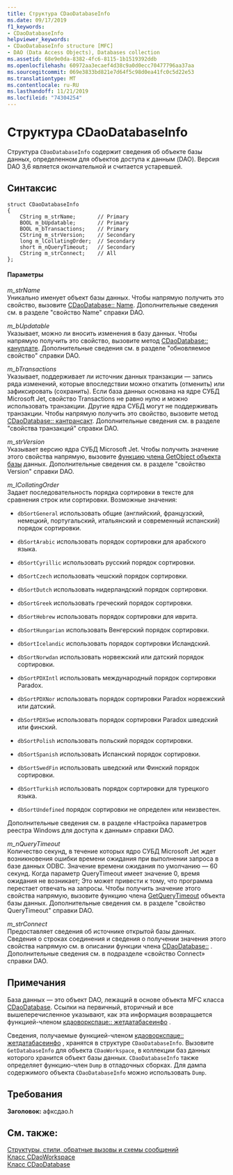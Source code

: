 ```yaml
---
title: Структура CDaoDatabaseInfo
ms.date: 09/17/2019
f1_keywords:
- CDaoDatabaseInfo
helpviewer_keywords:
- CDaoDatabaseInfo structure [MFC]
- DAO (Data Access Objects), Databases collection
ms.assetid: 68e9e0da-8382-4fc6-8115-1b1519392ddb
ms.openlocfilehash: 60972aa3ecaef4d38c9a0d0ecc70477796aa37aa
ms.sourcegitcommit: 069e3833bd821e7d64f5c98d0ea41fc0c5d22e53
ms.translationtype: MT
ms.contentlocale: ru-RU
ms.lasthandoff: 11/21/2019
ms.locfileid: "74304254"
---
```

# <a name="cdaodatabaseinfo-structure"></a>Структура CDaoDatabaseInfo

Структура `CDaoDatabaseInfo` содержит сведения об объекте базы данных, определенном для объектов доступа к данным (DAO). Версия DAO 3,6 является окончательной и считается устаревшей.

## <a name="syntax"></a>Синтаксис

```
struct CDaoDatabaseInfo
{
    CString m_strName;       // Primary
    BOOL m_bUpdatable;       // Primary
    BOOL m_bTransactions;    // Primary
    CString m_strVersion;    // Secondary
    long m_lCollatingOrder;  // Secondary
    short m_nQueryTimeout;   // Secondary
    CString m_strConnect;    // All
};
```

#### <a name="parameters"></a>Параметры

*m_strName*<br/>
Уникально именует объект базы данных. Чтобы напрямую получить это свойство, вызовите [CDaoDatabase:: Name](../../mfc/reference/cdaodatabase-class.md#getname). Дополнительные сведения см. в разделе "свойство Name" справки DAO.

*m_bUpdatable*<br/>
Указывает, можно ли вносить изменения в базу данных. Чтобы напрямую получить это свойство, вызовите метод [CDaoDatabase:: канупдате](../../mfc/reference/cdaodatabase-class.md#canupdate). Дополнительные сведения см. в разделе "обновляемое свойство" справки DAO.

*m_bTransactions*<br/>
Указывает, поддерживает ли источник данных транзакции — запись ряда изменений, которые впоследствии можно откатить (отменить) или зафиксировать (сохранить). Если база данных основана на ядре СУБД Microsoft Jet, свойство Transactions не равно нулю и можно использовать транзакции. Другие ядра СУБД могут не поддерживать транзакции. Чтобы напрямую получить это свойство, вызовите метод [CDaoDatabase:: кантрансакт](../../mfc/reference/cdaodatabase-class.md#cantransact). Дополнительные сведения см. в разделе "свойства транзакций" справки DAO.

*m_strVersion*<br/>
Указывает версию ядра СУБД Microsoft Jet. Чтобы получить значение этого свойства напрямую, вызовите [функцию члена GetObject объекта базы](../../mfc/reference/cdaodatabase-class.md#getversion) данных. Дополнительные сведения см. в разделе "свойство Version" справки DAO.

*m_lCollatingOrder*<br/>
Задает последовательность порядка сортировки в тексте для сравнения строк или сортировки. Возможные значения:

- `dbSortGeneral` использовать общие (английский, французский, немецкий, португальский, итальянский и современный испанский) порядок сортировки.

- `dbSortArabic` использовать порядок сортировки для арабского языка.

- `dbSortCyrillic` использовать русский порядок сортировки.

- `dbSortCzech` использовать чешский порядок сортировки.

- `dbSortDutch` использовать нидерландский порядок сортировки.

- `dbSortGreek` использовать греческий порядок сортировки.

- `dbSortHebrew` использовать порядок сортировки для иврита.

- `dbSortHungarian` использовать Венгерский порядок сортировки.

- `dbSortIcelandic` использовать порядок сортировки Исландский.

- `dbSortNorwdan` использовать норвежский или датский порядок сортировки.

- `dbSortPDXIntl` использовать международный порядок сортировки Paradox.

- `dbSortPDXNor` использовать порядок сортировки Paradox норвежский или датский.

- `dbSortPDXSwe` использовать порядок сортировки Paradox шведский или финский.

- `dbSortPolish` использовать польский порядок сортировки.

- `dbSortSpanish` использовать Испанский порядок сортировки.

- `dbSortSwedFin` использовать шведский или Финский порядок сортировки.

- `dbSortTurkish` использовать порядок сортировки для турецкого языка.

- `dbSortUndefined` порядок сортировки не определен или неизвестен.

Дополнительные сведения см. в разделе «Настройка параметров реестра Windows для доступа к данным» справки DAO.

*m_nQueryTimeout*<br/>
Количество секунд, в течение которых ядро СУБД Microsoft Jet ждет возникновения ошибки времени ожидания при выполнении запроса в базе данных ODBC. Значение времени ожидания по умолчанию — 60 секунд. Когда параметр QueryTimeout имеет значение 0, время ожидания не возникает; Это может привести к тому, что программа перестает отвечать на запросы. Чтобы получить значение этого свойства напрямую, вызовите функцию члена [GetQueryTimeout](../../mfc/reference/cdaodatabase-class.md#getquerytimeout) объекта базы данных. Дополнительные сведения см. в разделе "свойство QueryTimeout" справки DAO.

*m_strConnect*<br/>
Предоставляет сведения об источнике открытой базы данных. Сведения о строках соединения и сведения о получении значения этого свойства напрямую см. в описании функции члена [CDaoDatabase::](../../mfc/reference/cdaodatabase-class.md#getconnect) . Дополнительные сведения см. в подразделе «свойство Connect» справки DAO.

## <a name="remarks"></a>Примечания

База данных — это объект DAO, лежащий в основе объекта MFC класса [CDaoDatabase](../../mfc/reference/cdaodatabase-class.md). Ссылки на первичный, вторичный и все вышеперечисленное указывают, как эта информация возвращается функцией-членом [кдаоворкспаце:: жетдатабасеинфо](../../mfc/reference/cdaoworkspace-class.md#getdatabaseinfo) .

Сведения, получаемые функцией-членом [кдаоворкспаце:: жетдатабасеинфо](../../mfc/reference/cdaoworkspace-class.md#getdatabaseinfo) , хранятся в структуре `CDaoDatabaseInfo`. Вызовите `GetDatabaseInfo` для объекта `CDaoWorkspace`, в коллекции баз данных которого хранится объект базы данных. `CDaoDatabaseInfo` также определяет функцию-член `Dump` в отладочных сборках. Для дампа содержимого объекта `CDaoDatabaseInfo` можно использовать `Dump`.

## <a name="requirements"></a>Требования

**Заголовок:** афксдао.h

## <a name="see-also"></a>См. также:

[Структуры, стили, обратные вызовы и схемы сообщений](../../mfc/reference/structures-styles-callbacks-and-message-maps.md)<br/>
[Класс CDaoWorkspace](../../mfc/reference/cdaoworkspace-class.md)<br/>
[Класс CDaoDatabase](../../mfc/reference/cdaodatabase-class.md)
